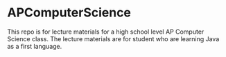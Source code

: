 # APComputerScience

This repo is for lecture materials for a high school level AP Computer Science class. The lecture materials are for student who are learning Java as a first language.
